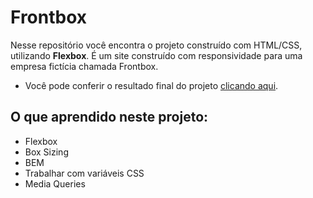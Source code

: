 # Frontbox

Nesse repositório você encontra o projeto construído com HTML/CSS, utilizando <strong>Flexbox</strong>. É um site construído com responsividade para uma empresa fictícia chamada Frontbox.

- Você pode conferir o resultado final do projeto [clicando aqui](https://frontbox-site-project.netlify.app/).

## O que aprendido neste projeto:

- Flexbox
- Box Sizing
- BEM
- Trabalhar com variáveis CSS
- Media Queries

